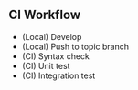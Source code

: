 CI Workflow
-----------

  * (Local) Develop
  * (Local) Push to topic branch
  * (CI) Syntax check
  * (CI) Unit test
  * (CI) Integration test
